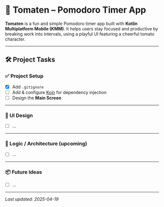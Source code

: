 # 🍅 Tomaten – Pomodoro Timer App


**Tomaten** is a fun and simple Pomodoro timer app built with **Kotlin Multiplatform Mobile (KMM)**.
It helps users stay focused and productive by breaking work into intervals, using a playful UI featuring a cheerful tomato character.


---

## 🛠️ Project Tasks

### ✅ Project Setup
- [X] Add `.gitignore`
- [ ] Add & configure [Koin](https://insert-koin.io) for dependency injection
- [ ] Design the **Main Screen**

---

### 🎨 UI Design
- [ ] ...

---

### 🧠 Logic / Architecture (upcoming)
- [ ] ...

---

### 📦 Future Ideas
- [ ] ...

---

_Last updated: 2025-04-19_